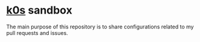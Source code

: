 # [k0s](https://github.com/k0sproject/k0s) sandbox

The main purpose of this repository is to share configurations related to my pull requests and issues.
